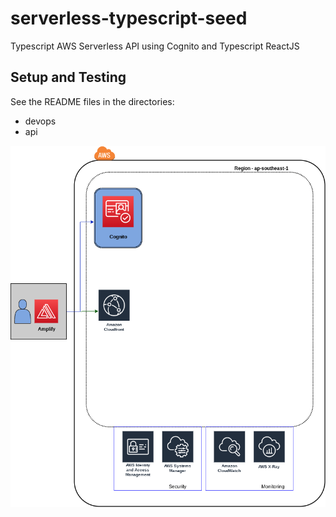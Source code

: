 # serverless-typescript-seed

Typescript AWS Serverless API using Cognito and Typescript ReactJS

## Setup and Testing

See the README files in the directories:

- devops
- api

![Application Architeture](docs/architecture.drawio.png)
